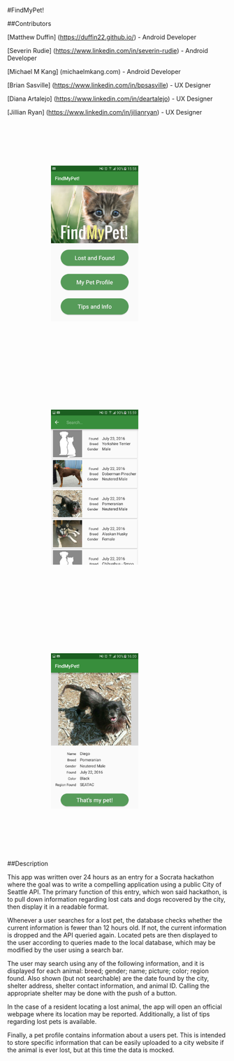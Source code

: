 #FindMyPet!

##Contributors

[Matthew Duffin] (https://duffin22.github.io/) - Android Developer

[Severin Rudie] (https://www.linkedin.com/in/severin-rudie) - Android Developer

[Michael M Kang] (michaelmkang.com) - Android Developer

[Brian Sasville] (https://www.linkedin.com/in/bpsasville) - UX Designer

[Diana Artalejo] (https://www.linkedin.com/in/deartalejo) - UX Designer

[Jillian Ryan] (https://www.linkedin.com/in/jilianryan) - UX Designer

<p align="left">
<img style="padding: 100px" src="./screenshots/home_page.png" width="200">
<img style="padding: 100px" src="./screenshots/recycler.png" width="200">
<img style="padding: 100px" src="./screenshots/detail_screen.png" width="200">
</p>

##Description

This app was written over 24 hours as an entry for a Socrata hackathon where the goal was to write a compelling application using a public City of Seattle API.  The primary function of this entry, which won said hackathon, is to pull down information regarding lost cats and dogs recovered by the city, then display it in a readable format.

Whenever a user searches for a lost pet, the database checks whether the current information is fewer than 12 hours old.  If not, the current information is dropped and the API queried again.  Located pets are then displayed to the user according to queries made to the local database, which may be modified by the user using a search bar.

The user may search using any of the following information, and it is displayed for each animal: breed; gender; name; picture; color; region found.  Also shown (but not searchable) are the date found by the city, shelter address, shelter contact information, and animal ID.  Calling the appropriate shelter may be done with the push of a button.

In the case of a resident locating a lost animal, the app will open an official webpage where its location may be reported.  Additionally, a list of tips regarding lost pets is available.

Finally, a pet profile contains information about a users pet.  This is intended to store specific information that can be easily uploaded to a city website if the animal is ever lost, but at this time the data is mocked.

